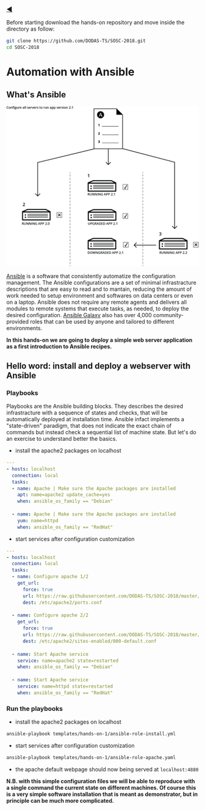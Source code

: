 ### [◀](/SOSC-2018)

Before starting download the hands-on repository and move inside the directory as follow:

```bash
git clone https://github.com/DODAS-TS/SOSC-2018.git
cd SOSC-2018
```

# Automation with Ansible

## What's Ansible

[![ansible](img/ansible.webp)](https://dodas-ts.github.io/SOSC-2018/img/img/ansible.webp)

[Ansible](https://www.ansible.com) is a software that consistently automatize the configuration management. The Ansible configurations are a set of minimal infrastracture descriptions that are easy to read and to mantain, reducing the amount of work needed to setup environment and softwares on data centers or even on a laptop.
Ansible does not require any remote agents and delivers all modules to remote systems that execute tasks, as needed, to deploy the desired configuration.
[Ansible Galaxy](https://galaxy.ansible.com/) also has over 4,000 community-provided roles that can be used by anyone and tailored to different environments.

__In this hands-on we are going to deploy a simple web server application as a first introduction to Ansible recipes.__

## Hello word: install and deploy a webserver with Ansible

### Playbooks

Playbooks are the Ansible building blocks. They describes the desired infrastracture with a sequence of states and checks, that will be automatically deployed at installation time. Ansible infact implements a "state-driven" paradigm, that does not indicate the exact chain of commands but instead check a sequential list of machine state. But let's do an exercise to understand better the basics.

- install the apache2 packages on localhost

``` yaml
---
- hosts: localhost
  connection: local
  tasks:
  - name: Apache | Make sure the Apache packages are installed
    apt: name=apache2 update_cache=yes
    when: ansible_os_family == "Debian"

  - name: Apache | Make sure the Apache packages are installed
    yum: name=httpd
    when: ansible_os_family == "RedHat"
```

- start services after configuration customization

``` yaml
---
- hosts: localhost
  connection: local
  tasks:
  - name: Configure apache 1/2
    get_url:
      force: true
      url: https://raw.githubusercontent.com/DODAS-TS/SOSC-2018/master/templates/hands-on-1/apache-config/port.conf
      dest: /etc/apache2/ports.conf
  
  - name: Configure apache 2/2
    get_url:
      force: true
      url: https://raw.githubusercontent.com/DODAS-TS/SOSC-2018/master/templates/hands-on-1/apache-config/000-default.conf
      dest: /etc/apache2/sites-enabled/000-default.conf

  - name: Start Apache service
    service: name=apache2 state=restarted
    when: ansible_os_family == "Debian"

  - name: Start Apache service
    service: name=httpd state=restarted
    when: ansible_os_family == "RedHat"
```

### Run the playbooks

- install the apache2 packages on localhost

``` bash
ansible-playbook templates/hands-on-1/ansible-role-install.yml
```

- start services after configuration customization

``` bash
ansible-playbook templates/hands-on-1/ansible-role-apache.yaml
```

- the apache default webpage should now being served at `localhost:4880`

__N.B. with this simple configuration files we will be able to reproduce with a single command the current state on different machines. Of course this is a very simple software installation that is meant as demonstrator, but in principle can be much more complicated.__
